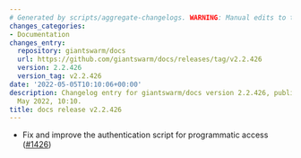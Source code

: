 ```yaml
---
# Generated by scripts/aggregate-changelogs. WARNING: Manual edits to this files will be overwritten.
changes_categories:
- Documentation
changes_entry:
  repository: giantswarm/docs
  url: https://github.com/giantswarm/docs/releases/tag/v2.2.426
  version: 2.2.426
  version_tag: v2.2.426
date: '2022-05-05T10:10:06+00:00'
description: Changelog entry for giantswarm/docs version 2.2.426, published on 05
  May 2022, 10:10.
title: docs release v2.2.426
---
```


- Fix and improve the authentication script for programmatic access ([#1426](https://github.com/giantswarm/docs/pull/1426))
